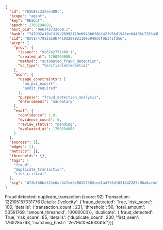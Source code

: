 ```json
{
  "id": "762b86c332eed80c",
  "scope": "agent",
  "key": "RESULT",
  "epoch": 1760294089,
  "host_pid": "9e6742732c60:1",
  "hash": "747992a19b7419d20992119e6948b0f0b342fd56d1946ec64405c7786a3b03e8",
  "cid": "QmV1747992a19b7419d20992119e6948b0f0b342fd56",
  "aicp": {
    "prov": {
      "issuer": "9e6742732c60:1",
      "created_at": 1760294089,
      "method": "automated_fraud_detection",
      "vc_type": "VerifiableCredential"
    },
    "ucon": {
      "usage_constraints": [
        "no_pii_export",
        "audit_required"
      ],
      "purpose": "fraud_detection_analysis",
      "enforcement": "mandatory"
    },
    "eval": {
      "confidence": 1.0,
      "evidence_count": 0,
      "review_status": "pending",
      "evaluated_at": 1760294089
    }
  },
  "sources": [],
  "edges": [],
  "metrics": {},
  "thresholds": {},
  "tags": [
    "fraud",
    "duplicate_transaction",
    "risk_critical"
  ],
  "sig": "d72bf80bd323e0ac347cd8e98527685ced1a4726d1021642287c98a6aebc7eb5"
}
```

Fraud detected: duplicate_transaction (score: 92)
Transaction: 122105157031776
Details: {'velocity': {'fraud_detected': True, 'risk_score': 100, 'details': {'transaction_count': 231, 'threshold': 50, 'total_amount': 53591769, 'amount_threshold': 10000000}}, 'duplicate': {'fraud_detected': True, 'risk_score': 85, 'details': {'duplicate_count': 230, 'first_seen': 1760285763, 'matching_hash': '2e79bf0e4633df5f'}}}